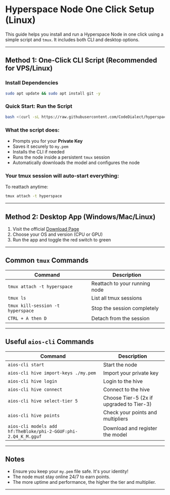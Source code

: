 # Hyperspace Node One Click Setup (Linux)

This guide helps you install and run a Hyperspace Node in one click using a simple script and `tmux`. It includes both CLI and desktop options.

---

## Method 1: One-Click CLI Script (Recommended for VPS/Linux)

### Install Dependencies 
```bash
sudo apt update && sudo apt install git -y
```
### Quick Start: Run the Script
```bash
bash <(curl -sL https://raw.githubusercontent.com/CodeDialect/hyperspace/main/hyperspace_setup.sh)
```

### What the script does:
- Prompts you for your **Private Key**
- Saves it securely to `my.pem`
- Installs the CLI if needed
- Runs the node inside a persistent `tmux` session
- Automatically downloads the model and configures the node

### Your tmux session will auto-start everything:
To reattach anytime:
```bash
tmux attach -t hyperspace
```

---

## Method 2: Desktop App (Windows/Mac/Linux)

1. Visit the official [Download Page](https://hyper.space/downloads)
2. Choose your OS and version (CPU or GPU)
3. Run the app and toggle the red switch to green
---

## Common `tmux` Commands

| Command | Description |
|--------|-------------|
| `tmux attach -t hyperspace` | Reattach to your running node |
| `tmux ls` | List all tmux sessions |
| `tmux kill-session -t hyperspace` | Stop the session completely |
| `CTRL + A then D` | Detach from the session |

---

## Useful `aios-cli` Commands

| Command | Description |
|--------|-------------|
| `aios-cli start` | Start the node |
| `aios-cli hive import-keys ./my.pem` | Import your private key |
| `aios-cli hive login` | Login to the hive |
| `aios-cli hive connect` | Connect to the hive |
| `aios-cli hive select-tier 5` | Choose Tier-5 (2x if upgraded to Tier-3) |
| `aios-cli hive points` | Check your points and multipliers |
| `aios-cli models add hf:TheBloke/phi-2-GGUF:phi-2.Q4_K_M.gguf` | Download and register the model |

---

## Notes

- Ensure you keep your `my.pem` file safe. It's your identity!
- The node must stay online 24/7 to earn points.
- The more uptime and performance, the higher the tier and multiplier.

---
